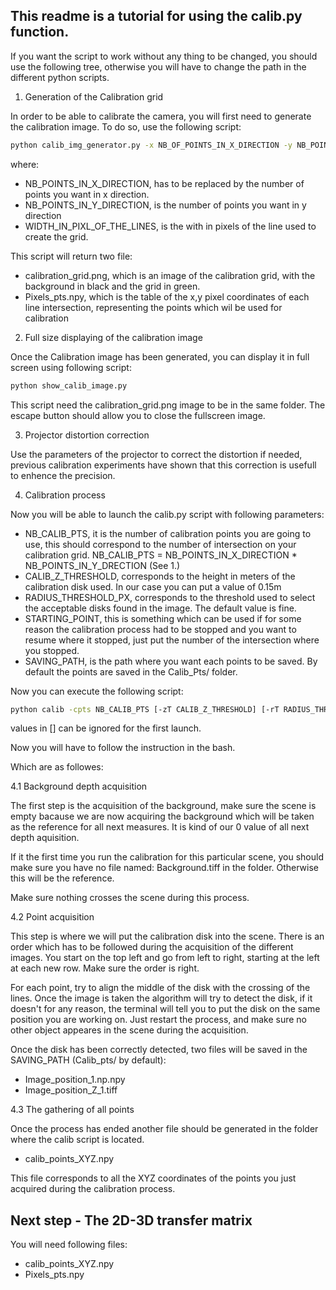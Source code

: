## This readme is a tutorial for using the calib.py function.

If you want the script to work without any thing to be changed, you should use the following tree, otherwise you will have to change the path in the different python scripts.



1. Generation of the Calibration grid

In order to be able to calibrate the camera, you will first need to generate the calibration image.
To do so, use the following script:

```bash
python calib_img_generator.py -x NB_OF_POINTS_IN_X_DIRECTION -y NB_POINTS_IN_Y_DIRECTION -w WIDTH_IN_PIXL_OF_THE_LINES
```

where:
-  NB_POINTS_IN_X_DIRECTION, has to be replaced by the number of points you want in x direction.
-  NB_POINTS_IN_Y_DIRECTION, is the number of points you want in y direction
-  WIDTH_IN_PIXL_OF_THE_LINES, is the with in pixels of the line used to create the grid.

This script will return two file:

-  calibration_grid.png, which is an image of the calibration grid, with the background in black and the grid in green.
-  Pixels_pts.npy, which is the table of the x,y pixel coordinates of each line intersection, representing the points which wil be used for calibration

2. Full size displaying of the calibration image

Once the Calibration image has been generated, you can display it in full screen using following script:

```bash
python show_calib_image.py
```

This script need the calibration_grid.png image to be in the same folder.
The escape button should allow you to close the fullscreen image.


3. Projector distortion correction

Use the parameters of the projector to correct the distortion if needed, previous calibration experiments have shown that this correction is usefull to enhence the precision.


4. Calibration process

Now you will be able to launch the calib.py script with following parameters:

-  NB_CALIB_PTS, it is the number of calibration points you are going to use, this should correspond to the number of intersection on your calibration grid.
		NB_CALIB_PTS = NB_POINTS_IN_X_DIRECTION * NB_POINTS_IN_Y_DRECTION (See 1.) 
-  CALIB_Z_THRESHOLD, corresponds to the height in meters of the calibration disk used. In our case you can put a value of 0.15m 
-  RADIUS_THRESHOLD_PX, corresponds to the threshold used to select the acceptable disks found in the image. The default value is fine.
-  STARTING_POINT, this is something which can be used if for some reason the calibration process had to be stopped and you want to resume where it stopped, just put the number of the intersection where you stopped.
-  SAVING_PATH, is the path where you want each points to be saved. By default the points are saved in the Calib_Pts/ folder.

Now you can execute the following script:

```bash
python calib -cpts NB_CALIB_PTS [-zT CALIB_Z_THRESHOLD] [-rT RADIUS_THRESHOLD_PX] [-s STARTING_POINT] [-sp SAVING_PATH]
```

values in [] can be ignored for the first launch.

Now you will have to follow the instruction in the bash. 

Which are as followes:

4.1 Background depth acquisition

The first step is the acquisition of the background, make sure the scene is empty bacause we are now acquiring the background which will be taken as the reference for all next measures.
It is kind of our 0 value of all next depth aquisition.

If it the first time you run the calibration for this particular scene, you should make sure you have no file named: Background.tiff in the folder.
Otherwise this will be the reference.

Make sure nothing crosses the scene during this process.

4.2 Point acquisition

This step is where we will put the calibration disk into the scene.
There is an order which has to be followed during the acquisition of the different images.
You start on the top left and go from left to right, starting at the left at each new row. Make sure the order is right.

For each point, try to align the middle of the disk with the crossing of the lines.
Once the image is taken the algorithm will try to detect the disk, if it doesn't for any reason, the terminal will tell you to put the disk on the same position you are working on.
Just restart the process, and make sure no other object appeares in the scene during the acquisition.

Once the disk has been correctly detected, two files will be saved in the SAVING_PATH (Calib_pts/ by default):

-  Image_position_1.np.npy
-  Image_position_Z_1.tiff
 
4.3 The gathering of all points

Once the process has ended another file should be generated in the folder where the calib script is located.

-  calib_points_XYZ.npy

This file corresponds to all the XYZ coordinates of the points you just acquired during the calibration process.

## Next step - The 2D-3D transfer matrix

You will need following files:

- calib_points_XYZ.npy
- Pixels_pts.npy


